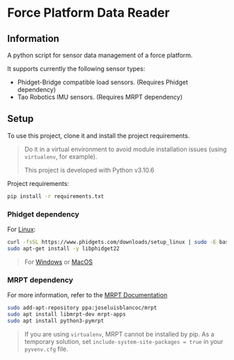 # Force Platform Data Reader

## Information
A python script for sensor data management of a force platform.

It supports currently the following sensor types:
- Phidget-Bridge compatible load sensors. (Requires Phidget dependency)
- Tao Robotics IMU sensors. (Requires MRPT dependency)

## Setup
To use this project, clone it and install the project requirements.
> Do it in a virtual environment to avoid module installation issues (using `virtualenv`, for example).
> 
> This project is developed with Python v3.10.6

Project requirements:
```bash
pip install -r requirements.txt
```

### Phidget dependency
For [Linux](https://www.phidgets.com/docs/OS_-_Linux#Quick_Downloads):

```bash
curl -fsSL https://www.phidgets.com/downloads/setup_linux | sudo -E bash - &&\
sudo apt-get install -y libphidget22
```

> For [Windows](https://www.phidgets.com/docs/OS_-_Windows#Quick_Downloads) or [MacOS](https://www.phidgets.com/docs/OS_-_macOS#Quick_Downloads)

### MRPT dependency
For more information, refer to the [MRPT Documentation](https://docs.mrpt.org/reference/latest/download-mrpt.html#debian-ubuntu-ppa)

```bash
sudo add-apt-repository ppa:joseluisblancoc/mrpt
sudo apt install libmrpt-dev mrpt-apps
sudo apt install python3-pymrpt
```

> If you are using `virtualenv`, MRPT cannot be installed by pip. As a temporary solution, set `include-system-site-packages = true` in your `pyvenv.cfg` file.